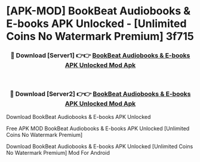 # [APK-MOD] BookBeat Audiobooks & E-books APK Unlocked - [Unlimited Coins No Watermark Premium] 3f715



<div align="center">
<h3>🔴 Download [Server1] 👉👉 <a href="https://momento.my/?title=BookBeat_Audiobooks_&_E-books_APK_Unlocked">BookBeat Audiobooks & E-books APK Unlocked Mod Apk</a></h3><br>

<h3>🔴 Download [Server2] 👉👉 <a href="https://momento.my/?title=BookBeat_Audiobooks_&_E-books_APK_Unlocked">BookBeat Audiobooks & E-books APK Unlocked Mod Apk</a></h3>
</div>



Download BookBeat Audiobooks & E-books APK Unlocked 

Free APK MOD BookBeat Audiobooks & E-books APK Unlocked [Unlimited Coins No Watermark Premium]

Download BookBeat Audiobooks & E-books APK Unlocked [Unlimited Coins No Watermark Premium] Mod For Android
